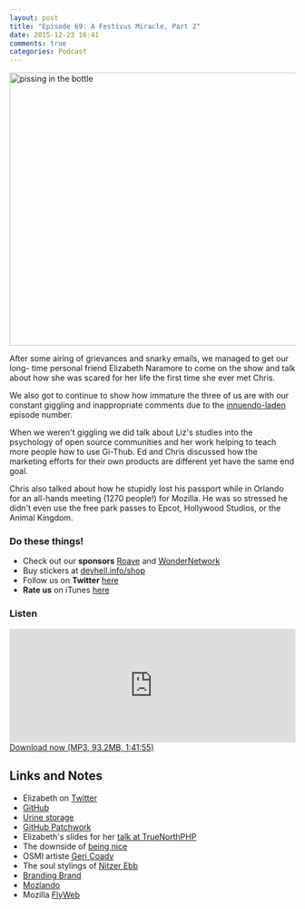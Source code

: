 ```yaml
---
layout: post
title: "Episode 69: A Festivus Miracle, Part 2"
date: 2015-12-23 16:41
comments: true
categories: Podcast
---
```


<a href="https://www.flickr.com/photos/cuyp/5979620340/in/photolist-bK9Uhp-du1yXr-acBG1g-8jy1Lw-8juLrg-iqig7y-djZ2SN-3522zm-8m4uq5-f9Wm2i-4M2LWa-7HfPF-8jxYCq-oDf9sH-93NVuJ-93NVuL-aFHcxa-6KNdAo-423Di-x852r-4XzP39-5nv6N7-rt4qpf-47qzVC-dygmY-7HfPG-2fUSiD-7XGXQg-bqMd13-4isk2T-4SZWJV-kXJai-a7p7Nq-8NiYmw-4HJ3Lv-9nzxj-5DzrM4-hnw4m-7jKupw-7QcN25-bm8sKg-5Gdsov" title="pissing in the bottle"><img src="https://farm7.staticflickr.com/6009/5979620340_7ecb746589_z.jpg" width="640" height="480" alt="pissing in the bottle"></a>

After some airing of grievances and snarky emails, we managed to get our long-
time personal friend Elizabeth Naramore to come on the show and talk about
how she was scared for her life the first time she ever met Chris.

We also got to continue to show how immature the three of us are with our constant
giggling and inappropriate comments due to the [innuendo-laden](https://www.urbandictionary.com/define.php?term=69&defid=385099) episode number.

When we weren't giggling we did talk about Liz's studies into the psychology
of open source communities and her work helping to teach more people how to
use Gi-Thub. Ed and Chris discussed how the marketing efforts for their own
products are different yet have the same end goal.

Chris also talked about how he stupidly lost his passport while in Orlando for
an all-hands meeting (1270 people!) for Mozilla. He was so stressed he didn't
even use the free park passes to Epcot, Hollywood Studios, or the Animal Kingdom.

### Do these things!

* Check out our **sponsors** [Roave](http://roave.com) and [WonderNetwork](https://wondernetwork.com/)
* Buy stickers at [devhell.info/shop](http://devhell.info/shop)
* Follow us on **Twitter** [here](https://twitter.com/dev_hell)
* **Rate us** on iTunes [here](http://itunes.apple.com/us/podcast/dev-hell/id489840699)

### Listen

<iframe frameborder='0' height='200px' scrolling='no' seamless src='https://embed.simplecast.com/35330?color=f5f5f5' width='100%'></iframe>
<a href="http://audio.simplecast.com/35330.mp3" rel="enclosure">Download now (MP3, 93.2MB, 1:41:55)</a>

## Links and Notes

* Elizabeth on [Twitter](https://twitter.com/ElizabethN)
* [GitHub](https://github.com)
* [Urine storage](http://pinecreekoutdoors.com/urboforcatrt.html)
* [GitHub Patchwork](https://patchwork.github.com)
* Elizabeth's slides for her [talk at TrueNorthPHP](https://speakerdeck.com/elizabethn/the-neuroscience-and-psychology-of-open-source)
* The downside of [being nice](https://medium.com/life-tips/the-downside-of-being-nice-4f22fc3f65bf#.uzwijjs86)
* OSMI artiste [Geri Coady](http://hellogeri.com)
* The soul stylings of [Nitzer Ebb](https://en.wikipedia.org/wiki/Nitzer_Ebb)
* [Branding Brand](http://brandingbrand.com/)
* [Mozlando](https://mozlando2015.sched.org/)
* Mozilla [FlyWeb](https://wiki.mozilla.org/FlyWeb)
